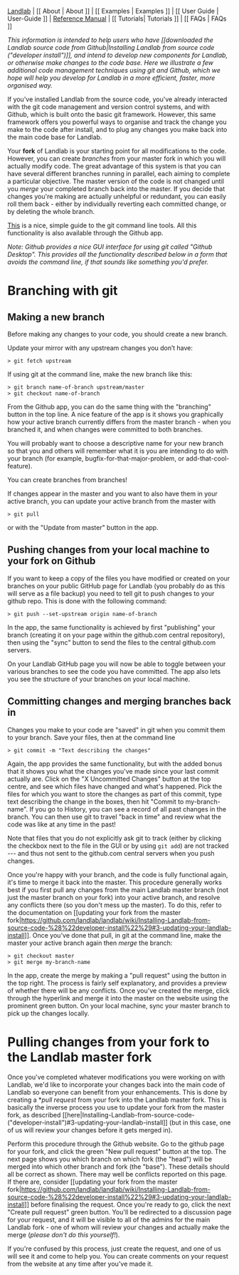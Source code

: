 [Landlab](http://landlab.github.io) | 
[[ About | About ]] |
[[ Examples | Examples ]] |
[[ User Guide | User-Guide ]] |
[ Reference Manual](http://landlab.readthedocs.org/en/latest/#developer-documentation) |
[[ Tutorials| Tutorials ]] |
[[ FAQs | FAQs ]] 

_This information is intended to help users who have [[downloaded the Landlab source code from Github|Installing Landlab from source code ("developer install")]], and intend to develop new components for Landlab, or otherwise make changes to the code base. Here we illustrate a few additional code management techniques using git and Github, which we hope will help you develop for Landlab in a more efficient, faster, more organised way._

If you've installed Landlab from the source code, you've already interacted with the git code management and version control systems, and with Github, which is built onto the basic git framework. However, this same framework offers you powerful ways to organise and track the change you make to the code after install, and to plug any changes you make back into the main code base for Landlab.

Your **fork** of Landlab is your starting point for all modifications to the code. However, you can create _branches_ from your master fork in which you will actually modify code. The great advantage of this system is that you can have several different branches running in parallel, each aiming to complete a particular objective. The master version of the code is not changed until you _merge_ your completed branch back into the master. If you decide that changes you're making are actually unhelpful or redundant, you can easily roll them back - either by individually reverting each committed change, or by deleting the whole branch.

[This](http://rogerdudler.github.io/git-guide/) is a nice, simple guide to the git command line tools. All this functionality is also available through the Github app.

_Note: Github provides a nice GUI interface for using git called "Github Desktop". This provides all the functionality described below in a form that avoids the command line, if that sounds like something you'd prefer._

# Branching with git

## Making a new branch

Before making any changes to your code, you should create a new branch.

Update your mirror with any upstream changes you don’t have:

    > git fetch upstream

If using git at the command line, make the new branch like this:

    > git branch name-of-branch upstream/master
    > git checkout name-of-branch

From the Github app, you can do the same thing with the "branching" button in the top line. A nice feature of the app is it shows you graphically how your active branch currently differs from the master branch - when you branched it, and when changes were committed to both branches.

You will probably want to choose a descriptive name for your new branch so that you and others will remember what it is you are intending to do with your branch (for example, bugfix-for-that-major-problem, or add-that-cool-feature).

You can create branches from branches!

If changes appear in the master and you want to also have them in your active branch, you can update your active branch from the master with

    > git pull

or with the "Update from master" button in the app.

## Pushing changes from your local machine to your fork on Github

If you want to keep a copy of the files you have modified or created on your branches on your public GitHub page for Landlab (you probably do as this will serve as a file backup) you need to tell git to push changes to your github repo. This is done with the following command:

    > git push --set-upstream origin name-of-branch

In the app, the same functionality is achieved by first "publishing" your branch (creating it on your page within the github.com central repository), then using the "sync" button to send the files to the central github.com servers.

On your Landlab GitHub page you will now be able to toggle between your various branches to see the code you have committed. The app also lets you see the structure of your branches on your local machine.

## Committing changes and merging branches back in

Changes you make to your code are "saved" in git when you commit them to your branch. Save your files, then at the command line

    > git commit -m "Text describing the changes"

Again, the app provides the same functionality, but with the added bonus that it shows you what the changes you've made since your last commit actually are. Click on the "X Uncommitted Changes" button at the top centre, and see which files have changed and what's happened. Pick the files for which you want to store the changes as part of this commit, type text describing the change in the boxes, then hit "Commit to my-branch-name". If you go to History, you can see a record of all past changes in the branch. You can then use git to travel "back in time" and review what the code was like at any time in the past!

Note that files that you do not explicitly ask git to track (either by clicking the checkbox next to the file in the GUI or by using `git add`) are not tracked --- and thus not sent to the github.com central servers when you push changes. 

Once you're happy with your branch, and the code is fully functional again, it's time to merge it back into the master. This procedure generally works best if you first pull any changes from the main Landlab master branch (not just the master branch on your fork) into your active branch, and resolve any conflicts there (so you don't mess up the master). To do this, refer to the documentation on [[updating your fork from the master fork|https://github.com/landlab/landlab/wiki/Installing-Landlab-from-source-code-%28%22developer-install%22%29#3-updating-your-landlab-install]]. Once you've done that pull, in git at the command line, make the master your active branch again then _merge_ the branch:

    > git checkout master
    > git merge my-branch-name

In the app, create the merge by making a "pull request" using the button in the top right. The process is fairly self explanatory, and provides a preview of whether there will be any conflicts. Once you've created the merge, click through the hyperlink and merge it into the master on the website using the prominent green button. On your local machine, sync your master branch to pick up the changes locally.

# Pulling changes from your fork to the Landlab master fork

Once you've completed whatever modifications you were working on with Landlab, we'd like to incorporate your changes back into the main code of Landlab so everyone can benefit from your enhancements. This is done by creating a **pull request* from your fork into the Landlab master fork. This is basically the inverse process you use to update your fork from the master fork, as described [[here|Installing-Landlab-from-source-code-("developer-install")#3-updating-your-landlab-install]] (but in this case, one of us will review your changes before it gets merged in).

Perform this procedure through the Github website. Go to the github page for your fork, and click the green "New pull request" button at the top. The next page shows you which branch on which fork (the "head") will be merged into which other branch and fork (the "base"). These details should all be correct as shown. There may well be conflicts reported on this page. If there are, consider [[updating your fork from the master fork|https://github.com/landlab/landlab/wiki/Installing-Landlab-from-source-code-%28%22developer-install%22%29#3-updating-your-landlab-install]] before finalising the request. Once you're ready to go, click the next "Create pull request" green button. You'll be redirected to a discussion page for your request, and it will be visible to all of the admins for the main Landlab fork - one of whom will review your changes and actually make the merge (_please don't do this yourself!_). 



If you're confused by this process, just create the request, and one of us will see it and come to help you. You can create comments on your request from the website at any time after you've made it.